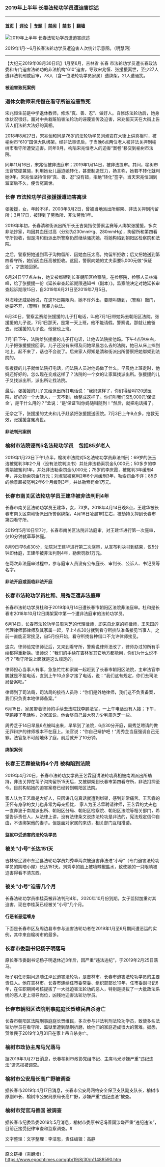 ### 2019年上半年 长春法轮功学员遭迫害综述

---

#### [首页](../../../..?n11488590) &nbsp;|&nbsp; [评论](../../../../../epoch-comment?n11488590) &nbsp;|&nbsp; [专题](../../../../../epoch-special?n11488590) &nbsp;|&nbsp; [禁闻](../../../../../epoch-news?n11488590) &nbsp;|&nbsp; [禁书](../../../../../books?n11488590) &nbsp;|&nbsp; [翻墙](https://github.com/gfw-breaker/nogfw/blob/master/README.md?n11488590)


<div><img alt="2019年上半年 长春法轮功学员遭迫害综述" class="attachment-djy_600_400 size-djy_600_400 wp-post-image" src="https://i.epochtimes.com/assets/uploads/2019/08/2019-8-29-mh-changchun-persecution-1-600x400.png"/>
<div class="caption">
 <p>
  2019年1月～6月长春法轮功学员遭迫害人次统计示意图。（明慧网）
 </p>
</div></div><hr/><div class="post_content" id="artbody" itemprop="articleBody">
 <!-- article content begin -->
 <p>
  【大纪元2019年08月30日讯】1月至6月，吉林省
  <ok href="https://www.epochtimes.com/gb/tag/%E9%95%BF%E6%98%A5.html">
   长春
  </ok>
  市法轮功学员遭长春政法委和专门迫害法轮功的非法机构“610”迫害，导致宋兆恒、张援援离世，至少27人遭非法判刑或庭审，78人（含一位法轮功学员家属）遭绑架，21人遭骚扰。
 </p>
 <h4>
  被迫害致死案例
 </h4>
 <h3>
  <b>
   退休女教师宋兆恒在看守所被迫害致死
  </b>
 </h3>
 <p>
  宋兆恒生前是中学退休教师，修炼“真、善、忍”、做好人。自修炼法轮功后，她身体状况很好。面对中共栽赃陷害法轮功的诬蔑宣传及迫害，宋兆恒天天在大街上告诉人们法轮大法好的真相。
 </p>
 <p>
  2018年8月27日，宋兆恒和同是76岁的法轮功学员刘淑岩在大街上讲真相时，被榆树市“610”国保大队绑架。经非法审讯后，于当晚6点两位老人被非法关押到榆树市看守所遭受迫害。同年9月，构陷宋兆恒老人的迫害“案卷”移交到榆树市法院。
 </p>
 <p>
  同年11月16日，宋兆恒被非法庭审；2019年1月14日，被非法提审。其间，榆树市法官软硬兼施，利用她女儿逼迫她转化，甚至制造压力，扬言称，她若不转化就判她9年。宋兆恒坚持信仰“真、善、忍”没有错，拒绝“转化”签字。当天宋兆恒回到监室后不久，便含冤离世。
 </p>
 <h3>
  <b>
   <ok href="https://www.epochtimes.com/gb/tag/%E9%95%BF%E6%98%A5.html">
    长春
   </ok>
   市法轮功学员张援援遭迫害离世
  </b>
 </h3>
 <p>
  张援援，女，年龄不详，2003年3月2日，曾被当地派出所绑架、非法关押到拘留所；3月17日，被转到了劳教所、非法劳教1年。
 </p>
 <p>
  2019年年初，长春清和街派出所所长王吉昊指使警察孟赛等人绑架张援援，多次非法抄家，均因其血压过高（分别为230mmHg、280mmHg），拘留所和第四看守所拒收，但是清和街派出所警察仍然继续骚扰她，将她构陷到朝阳区检察院和法院。
 </p>
 <p>
  之后，警察把她送到苇子沟拘留所、因她血压太高，拘留所拒收；后又把她送到第四看守所，她仍因血压高被拒收。这回，警察向她的丈夫索要5,000元做“保证金”，才放她回家。
 </p>
 <p>
  6月24日早7点左右，她又被绑架到长春朝阳区检察院。在检察院，检察人员林海峰，给了张援援一份《延长审查起诉期限通知书（副本）》。监察院决定对她延长审查起诉期限15日，自2019年6月21日至2019年7月5日。
 </p>
 <p>
  林海峰还威胁她说，在这15日期限内，她不许外出，要随叫随到，（警察）敲门，她要不开，（警察）就暴力执法。
 </p>
 <p>
  6月30日，警察孟赛给张援援的儿子打电话，叫他7月1日带她妈去朝阳区法院。张援援的儿子说，7月1日那天，是第一天上班，他不能请假。警察说，那就让他爸去。张援援的儿子说，他爸也上班。
 </p>
 <p>
  7月1日下午，法院给张援援的儿子打电话，让他去法院接他妈。下午4点钟左右，儿子把张援援接回家。儿子还没有来得及问她早晨怎么去的法院，她已从床上摔到地上，起不来了，话也不会说了。后来家人得知是清和街派出所警察把她绑架到法院的。
 </p>
 <p>
  张援援的儿子就给法院打电话，问法院人员对他妈做了什么。早晨他上班走时，他妈还好好的，怎么现在变成这样了？法院的一个女的让家属找派出所。张援援的儿子又找派出所，派出所让找法院。
 </p>
 <p>
  最后，张援援的儿子又给派出所打电话说：“我妈这样了，你们得给叫120送医院，好好的一个大活人，一天不到，给整成这样了。你们叫我们交5,000元‘保证金’，是干什么用的？”孟说：“是‘保证’叫你妈随叫随到！”然后，就把电话撂了。
 </p>
 <p>
  无奈之下，张援援的丈夫和儿子赶紧把张援援送医院。7月3日上午9点多，抢救无效，张援援含冤离世。
 </p>
 <h4>
  <b>
   非法判刑案例
  </b>
 </h4>
 <h3>
  <b>
   榆树市法院诬判5名法轮功学员　包括85岁老人
  </b>
 </h3>
 <p>
  2019年1月23日下午1点半，榆树市法院对5名法轮功学员非法判刑：69岁的张玉洁被冤判3年2个月（没有法院判决书）并处非法勒索罚金5,000元；50多岁的李秀娟被冤判1年，并处非法勒索罚金5,000元；75岁的李庆霞，被冤判3年缓刑4年，并处勒索罚金1万元；刘淑岩被冤判2年6个月缓刑3年，勒索罚金不详；85岁的徐景超被冤判2年6个月缓刑3年，并处勒索罚金1万元。
 </p>
 <h3>
  <b>
  </b>
  <b>
   长春市南关区法轮功学员王建华被非法判刑4年
  </b>
 </h3>
 <p>
  长春市南关区法轮功学员王建华，女，73岁。2018年4月14日晚8点，王建华被长春市南关区南岭街派出所警察绑架，4月16日凌晨1时左右，被劫持关押到长春市第四看守所。
 </p>
 <p>
  2019年5月10日早7时，长春市南关区法院非法庭审，对王建华进行第一次庭审，仅10分钟就草草休庭。
 </p>
 <p>
  8月9日早6点30分，法院对王建华进行第二次庭审，从宣布判决书到结束，仅5分钟即休庭，王建华被非法判刑4年，勒索罚款1万元。
 </p>
 <p>
  在两次非法庭审过程中，参与庭审人员没有公布庭长、审判长、公诉人、书记员等名字。
 </p>
 <h4>
  <b>
   非法开庭或面临非法开庭
  </b>
 </h4>
 <h3>
  <b>
   长春市法轮功学员杜和、周秀芝遭非法庭审
  </b>
 </h3>
 <p>
  长春市法轮功学员杜和于2019年6月14日遭长春市朝阳区法院非法庭审。杜和是长春市2018年10月12日绑架案中第一个遭非法庭审的法轮功学员。
 </p>
 <p>
  6月14日，长春市法轮功学员周秀芝的代理律师，即来自北京的程律师，王恩国的代理律师郭律师及其家属一起，早上4点30分就到看守所排队准备接见当事人，之前一直能正常接见，自5月份开始，看守所找各种借口不允许律师接见。
 </p>
 <p>
  这次，律师验完律师证后，又来到看守所，警察说律师法改了，律师办过的所有手续都得重新换。律师说：“我们的手续在吉林省其它地方都能用，你们为什么说不行？”看守所说上面就是这么规定的。
 </p>
 <p>
  律师担心当事人有事，急急忙忙和家属一起赶到了长春市朝阳区法院，主审法官李鹏就是不接电话，直到上午10点多才接了电话，说：“我们这有规定，你们去司法局备案吧。”
 </p>
 <p>
  律师到了司法局，司法局的接待人员称：“你们是外地律师，我们这不负责备案，我们只负责本地律师备案。”
 </p>
 <p>
  6月15日，家属带着律师的手续去法院找李鹏法官，一上午电话没有人接；下午，李鹏接了电话称，对家属说，他会尽自己最大努力少判周秀芝一些。
 </p>
 <p>
  周秀芝于14日早晨6点被叫出来，早早到了法院，6点30分开庭，周秀芝聘请的做无罪辩护的律师根本不在庭上。法官说：“你自己辩护吧！”周秀芝当庭强调自己无罪。法官急不可耐地休了庭，前后就开了10分钟。
 </p>
 <h4>
  <b>
   绑架案例
  </b>
 </h4>
 <h3>
  <b>
   长春王艺霖被劫持4个月 被构陷到法院
  </b>
 </h3>
 <p>
  2019年4月20日，长春市法轮功女学员王艺霖因讲法轮功真相被南湖派出所劫持，非法关押在苇子沟拘留所15天后，又被绑架到长春市第四看守所，非法扣押至今。目前构陷她的迫害案卷已经转到朝阳区法院。
 </p>
 <p>
  家人认为王艺霖是大好人，只因讲几句真话就遭到绑架，感到非常痛苦。王艺霖的正怀有身孕的女儿也非常为母亲担忧， 家人为王艺霖聘请律师，王艺霖的丈夫也一直奔波于南湖派出所、朝阳区分局、朝阳区检察院、朝阳区法院等相关部门，希望告诉责任人，从法律上讲，没有法律条文说炼法轮功是非法的，宪法规定信仰自由，不该绑架他的妻子。但是面对家属的来访，相关部门互相推诿。
 </p>
 <h4>
  <b>
   监狱中受迫害的法轮功学员
  </b>
 </h4>
 <h3>
  <b>
   被关“小号”长达151天
  </b>
 </h3>
 <p>
  吉林省辽源市东辽县法轮功学员刘秀卓两次被迫害非法进“小号”（专门迫害法轮功学员的阴暗小屋）长达151天。刘秀卓的脸上被喷辣椒盐水，致使她的一只眼睛被迫害得看不清东西。
 </p>
 <h3>
  <b>
   被关“小号”迫害几个月
  </b>
 </h3>
 <p>
  长春法轮功学员李桂英被非法判刑4年，2020年10月份到期。女子监狱加重对其迫害，现在李桂英已经被关“小号”几个月。
 </p>
 <h4>
  <b>
   行恶者恶运缠身
  </b>
 </h4>
 <p>
  下面是长春市区及周边县市参与迫害法轮功者在2019年1月至6月期间遭恶运的实例，其中来自榆树市的最多。
 </p>
 <h3>
  <b>
   长春市委副书记杨子明落马
  </b>
 </h3>
 <p>
  原长春市委副书记杨子明退休近3年后，因严重“违法违纪”，于2019年2月25日落马。
 </p>
 <p>
  杨子明任职期间追随江泽民迫害法轮功，是吉林市、长春市迫害法轮功学员的主要责任人。他在吉林市、长春市连续任市委常委、组织部部长10年，任市委副书记6年，在任职期间考核提拔了一大批迫害法轮功的恶人，特别是提拔了一大批政法系统的恶人走上领导岗位，凶残地迫害法轮功学员。
 </p>
 <h3>
  <b>
   长春市朝阳区法院刑事庭庭长贺维民自杀身亡
  </b>
 </h3>
 <p>
  长春市朝阳区法院刑事庭庭长贺维民，多次参与非法判刑法轮功学员，致使多名法轮功学员在看守所、监狱里遭到酷刑折磨，给他们的家庭造成很大的苦难。据悉，贺维民于2019年3月31日在家上吊自杀身亡。
 </p>
 <h3>
  <b>
   榆树市政协主席马光落马
  </b>
 </h3>
 <p>
  据2019年3月27日消息，长春榆树市政协党组书记、主席马光涉嫌严重“违纪违法”遭恶报被调查。
 </p>
 <h3>
  <b>
   榆树市公安局长高广野被调查
  </b>
 </h3>
 <p>
  据长春市2019年4月17日消息，长春市公安局网络安全保卫支队副支队长，榆树市原副市长、榆树市公安局原局长高广野，涉嫌严重“违纪违法”被查。
 </p>
 <h3>
  <b>
   榆树市党官冯善国
  </b>
  <b>
   被调查
  </b>
 </h3>
 <p>
  据长春市纪委监委2019年5月消息，榆树市委原书记冯善国涉嫌严重“违纪违法”，目前正接受纪律审查和监察调查。#
 </p>
 <p>
  文字整理：文字整理：李洁思，责任编辑：高静
 </p>
 <!-- article content end -->
 <div id="below_article_ad">
 </div>
</div>


---

原文链接（需翻墙）：https://www.epochtimes.com/gb/19/8/30/n11488590.htm